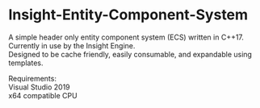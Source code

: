 # Insight-Entity-Component-System

A simple header only entity component system (ECS) written in C++17. Currently in use by the Insight Engine. <br/>
Designed to be cache friendly, easily consumable, and expandable using templates.

Requirements: <br/>
Visual Studio 2019 <br/>
x64 compatible CPU <br/>
